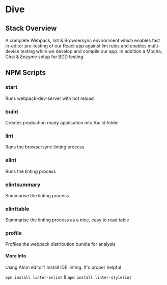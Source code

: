 # Dive

## Stack Overview
A complete Webpack, lint & Browsersync environment which enables fast in-editor pre-testing of our React app against lint rules and enables multi-device testing while we develop and compile our app. In addition a Mocha, Chai & Enzyme setup for BDD testing.

## NPM Scripts

### start
Runs webpack-dev-server with hot reload

### build
Creates production ready application into /build folder

### lint
Runs the browsersync linting process

### elint
Runs the linting process

### elintsummary
Summarise the linting process

### elinttable
Summarise the linting process as a nice, easy to read table

### profile
Profiles the webpack distribution bundle for analysis

#### More Info
Using Atom editor? Install IDE linting. It's proper helpful

```apm install linter-eslint```
&
```apm install linter-stylelint```
